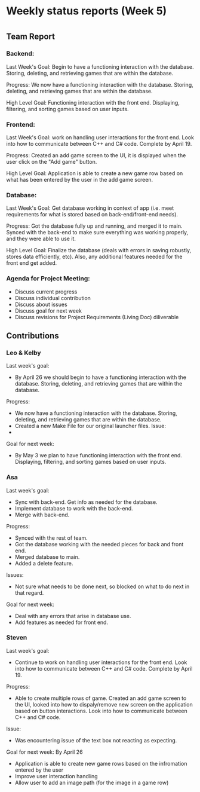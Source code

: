 # Weekly status reports (Week 5)
#
## Team Report
### Backend:
Last Week's Goal: Begin to have a functioning interaction with the database. Storing, deleting, and retrieving games that are within the database.

Progress: We now have a functioning interaction with the database. Storing, deleting, and retrieving games that are within the database.

High Level Goal: Functioning interaction with the front end. Displaying, filtering, and sorting games based on user inputs.

### Frontend:
Last Week's Goal: work on handling user interactions for the front end. Look into how to communicate between C++ and C# code. Complete by April 19.

Progress: Created an add game screen to the UI, it is displayed when the user click on the "Add game" button.

High Level Goal: Application is able to create a new game row based on what has been entered by the user in the add game screen.

### Database:
Last Week's Goal: Get database working in context of app (i.e. meet requirements for what is stored based on back-end/front-end needs).

Progress: Got the database fully up and running, and merged it to main. Synced with the back-end to make sure everything was working properly, and they were able to use it.

High Level Goal: Finalize the database (deals with errors in saving robustly, stores data efficiently, etc). Also, any additional features needed for the front end get added.

### Agenda for Project Meeting:
- Discuss current progress
- Discuss individual contribution
- Discuss about issues
- Discuss goal for next week
- Discuss revisions for Project Requirements (Living Doc) diliverable

## Contributions
### Leo & Kelby
Last week's goal:
- By April 26 we should begin to have a functioning interaction with the database. Storing, deleting, and retrieving games that are within the database.

Progress:
- We now have a functioning interaction with the database. Storing, deleting, and retrieving games that are within the database.
- Created a new Make File for our original launcher files.
Issue:
- 

Goal for next week:
- By May 3 we plan to have functioning interaction with the front end. Displaying, filtering, and sorting games based on user inputs.

### Asa
Last week's goal:
- Sync with back-end. Get info as needed for the database.
- Implement database to work with the back-end.
- Merge with back-end.

Progress:
- Synced with the rest of team.
- Got the database working with the needed pieces for back and front end.
- Merged database to main.
- Added a delete feature.

Issues:
- Not sure what needs to be done next, so blocked on what to do next in that regard.

Goal for next week:
- Deal with any errors that arise in database use.
- Add features as needed for front end.

### Steven
Last week's goal:
- Continue to work on handling user interactions for the front end. Look into how to communicate between C++ and C# code. Complete by April 19.

Progress:
- Able to create multiple rows of game. Created an add game screen to the UI, looked into how to dispaly/remove new screen on the application based on button interactions. Look into how to communicate between C++ and C# code.


Issue:
- Was encountering issue of the text box not reacting as expecting.

Goal for next week: By April 26
- Application is able to create new game rows based on the infromation entered by the user
- Improve user interaction handling
- Allow user to add an image path (for the image in a game row)
